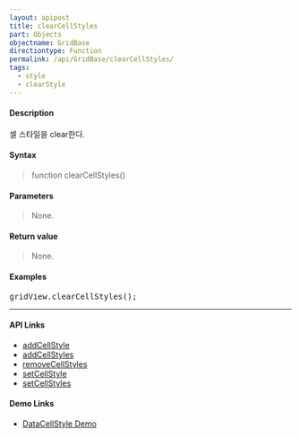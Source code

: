 ```yaml
---
layout: apipost
title: clearCellStyles
part: Objects
objectname: GridBase
directiontype: Function
permalink: /api/GridBase/clearCellStyles/
tags:
  - style
  - clearStyle
---
```



#### Description

 셀 스타일을 clear한다.

#### Syntax

> function clearCellStyles()

#### Parameters

> None.

#### Return value

> None.

#### Examples 

<pre class="prettyprint">
gridView.clearCellStyles();
</pre>

---

#### API Links

* [addCellStyle](/api/GridBase/addCellStyle)
* [addCellStyles](/api/GridBase/addCellStyles)
* [removeCellStyles](/api/GridBase/removeCellStyles)
* [setCellStyle](/api/GridBase/setCellStyle)
* [setCellStyles](/api/GridBase/setCellStyles) 

#### Demo Links

* [DataCellStyle Demo](http://demo.realgrid.com/Demo/DataCellStyleConcept)